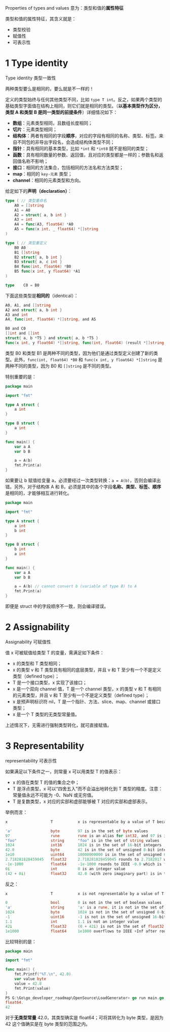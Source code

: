 Properties of types and values 意为：类型和值的**属性特征**

类型和值的属性特征，其含义就是：

* 类型校验
* 赋值性
* 可表示性

# 1 Type identity

Type identity 类型一致性

两种类型要么是相同的，要么就是不一样的！

定义的类型始终与任何其他类型不同，比如 `type T int`。反之，如果两个类型的基础类型字面值在结构上相同，则它们就是相同的类型。（**以基本类型作为区分，类型 A 和类型 B 是同一类型的前提条件**）详细情况如下：

* **数组**：元素类型相同，且数组长度相同；
* **切片**：元素类型相同；
* **结构体**：两者有相同的字段**顺序**，对应的字段有相同的名称、类型、标签。来自不同包的非导出字段名，会造成结构体类型不同；
* **指针**：具有相同的基本类型，比如 `*int` 和 `*int8` 就不是相同的类型；
* **函数**：具有相同数量的参数、返回值，且对应的类型都是一样的；参数名和返回值名称不影响；
* **接口**：相同的方法集合，包括相同的方法名和方法类型；
* **map**：相同的 `key-元素` 类型；
* **channel**：相同的元素类型和方向。

给定如下的**声明（declaration）**：

~~~go
type ( // 类型重命名
	A0 = []string
	A1 = A0
	A2 = struct{ a, b int }
	A3 = int
	A4 = func(A3, float64) *A0
	A5 = func(x int, _ float64) *[]string
)

type ( // 类型重定义
	B0 A0
	B1 []string
	B2 struct{ a, b int }
	B3 struct{ a, c int }
	B4 func(int, float64) *B0
	B5 func(x int, y float64) *A1
)

type	C0 = B0
~~~

下面这些类型是**相同的**（identical）：

~~~go
A0, A1, and []string
A2 and struct{ a, b int }
A3 and int
A4, func(int, float64) *[]string, and A5

B0 and C0
[]int and []int
struct{ a, b *T5 } and struct{ a, b *T5 }
func(x int, y float64) *[]string, func(int, float64) (result *[]string), and A5
~~~

类型 B0 和类型 B1 是两种不同的类型，因为他们是通过类型定义创建了新的类型。此外，`func(int, float64) *B0` 和 `func(x int, y float64) *[]string` 是两种不同的类型，因为 B0 和 `[]string` 是不同的类型。

特别重要的是：

~~~go
package main

import "fmt"

type A struct {
	a int
}

type B struct {
	a int
}

func main() {
	var a A
	var b B

	a = A(b)
	fmt.Print(a)
}
~~~

如果要让 b 赋值给变量 a，必须要经过一次类型转换：`a = A(b)`，否则会编译出错。另外，对于结构体 A 和 B，必须是其中的各个字段**名称、类型、标签、顺序**是相同的，才能够相互进行转化。

~~~go
package main

import "fmt"

type A struct {
	a int
	b int
}

type B struct {
	b int
	a int
}

func main() {
	var a A
	var b B

	a = A(b) // cannot convert b (variable of type B) to A
	fmt.Print(a)
}
~~~

即便是 struct 中的字段顺序不一致，则会编译错误。

# 2 Assignability

Assignability 可赋值性

值 x 可被赋值给类型 T 的变量，需满足如下条件：

* x 的类型和 T 类型相同；
* x 的类型 v 和 T 类型具有相同的底层类型，并且 v 和 T 至少有一个不是定义类型（defined type）；
* T 是一个接口类型，x 实现了该接口；
* x 是一个双向 channel 值，T 是一个 channel 类型，x 的类型 v 和 T 有相同的元素类型，并且 v 和 T 至少有一个不是定义类型（defined type）；
* x 是预声明标识符 nil，T 是一个指针、方法、slice、map、channel 或接口类型；
* x 是一个 T 类型的无类型常量值。

上述情况下，无需进行强制类型转化，就可直接赋值。

# 3 Representability

representability 可表示性

如果满足以下条件之一，则常量 x 可以用类型 T 的值表示：

* x 的值在类型 T 的值的集合之中；
* T 是浮点类型，x 可以“四舍五入”而不会溢出地转化到 T 类型的精度。注意：常量值永远不可能为 -0、NaN 或无穷值。
* T 是复数类型，x 对应的实部和虚部能够被 T 对应的实部和虚部表示。

举例而言：

~~~go
x                   T           x is representable by a value of T because

'a'                 byte        97 is in the set of byte values
97                  rune        rune is an alias for int32, and 97 is in the set of 32-bit integers
"foo"               string      "foo" is in the set of string values
1024                int16       1024 is in the set of 16-bit integers
42.0                byte        42 is in the set of unsigned 8-bit integers
1e10                uint64      10000000000 is in the set of unsigned 64-bit integers
2.718281828459045   float32     2.718281828459045 rounds to 2.7182817 which is in the set of float32 values
-1e-1000            float64     -1e-1000 rounds to IEEE -0.0 which is further simplified to 0.0
0i                  int         0 is an integer value
(42 + 0i)           float32     42.0 (with zero imaginary part) is in the set of float32 values
~~~

反之：

~~~go
x                   T           x is not representable by a value of T because

0                   bool        0 is not in the set of boolean values
'a'                 string      'a' is a rune, it is not in the set of string values
1024                byte        1024 is not in the set of unsigned 8-bit integers
-1                  uint16      -1 is not in the set of unsigned 16-bit integers
1.1                 int         1.1 is not an integer value
42i                 float32     (0 + 42i) is not in the set of float32 values
1e1000              float64     1e1000 overflows to IEEE +Inf after rounding
~~~

比较特别的是：

~~~go
package main

import "fmt"

func main() {
	fmt.Printf("%T.\n", 42.0)
	var value byte
	value = 42.0
	fmt.Print(value)
}
PS G:\Go\go_developer_roadmap\OpenSource\LoadGenerator> go run main.go
float64.
42
~~~

对于**无类型常量** 42.0，其类型确实是 float64；可将其转化为 byte 类型，是因为 42 这个值确实是在 byte 类型的范围之内。

